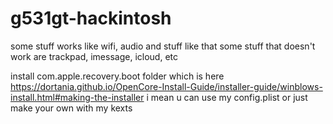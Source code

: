 # g531gt-hackintosh

some stuff works like wifi, audio and stuff like that
some stuff that doesn't work are trackpad, imessage, icloud, etc

install com.apple.recovery.boot folder which is here https://dortania.github.io/OpenCore-Install-Guide/installer-guide/winblows-install.html#making-the-installer
i mean u can use my config.plist or just make your own with my kexts

